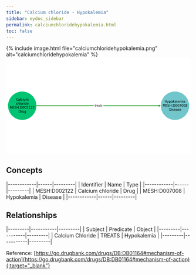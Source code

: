 ```yaml
---
title: "Calcium chloride - Hypokalemia"
sidebar: mydoc_sidebar
permalink: calciumchloridehypokalemia.html
toc: false 
---
```


{% include image.html file="calciumchloridehypokalemia.png" alt="calciumchloridehypokalemia" %}![Path Visualization](/images/calciumchloridehypokalemia.png)

## Concepts

|------------|------|---------|
| Identifier | Name | Type    |
|------------|------|---------|
| MESH:D002122 | Calcium chloride | Drug |
| MESH:D007008 | Hypokalemia | Disease |
|------------|------|---------|

## Relationships

|---------|-----------|---------|
| Subject | Predicate | Object  |
|---------|-----------|---------|
| Calcium Chloride | TREATS | Hypokalemia |
|---------|-----------|---------|

Reference: [https://go.drugbank.com/drugs/DB:DB01164#mechanism-of-action](https://go.drugbank.com/drugs/DB:DB01164#mechanism-of-action){:target="_blank"}